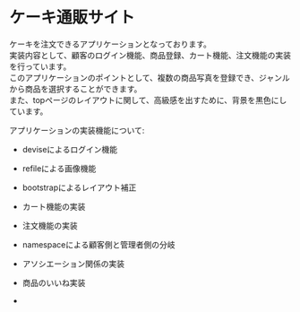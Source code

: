 # ケーキ通販サイト

ケーキを注文できるアプリケーションとなっております。</br>
実装内容として、顧客のログイン機能、商品登録、カート機能、注文機能の実装を行っています。</br>
このアプリケーションのポイントとして、複数の商品写真を登録でき、ジャンルから商品を選択することができます。</br>
また、topページのレイアウトに関して、高級感を出すために、背景を黒色にしています。


アプリケーションの実装機能について:

* deviseによるログイン機能

* refileによる画像機能

* bootstrapによるレイアウト補正

* カート機能の実装

* 注文機能の実装

* namespaceによる顧客側と管理者側の分岐

* アソシエーション関係の実装

* 商品のいいね実装

* 

